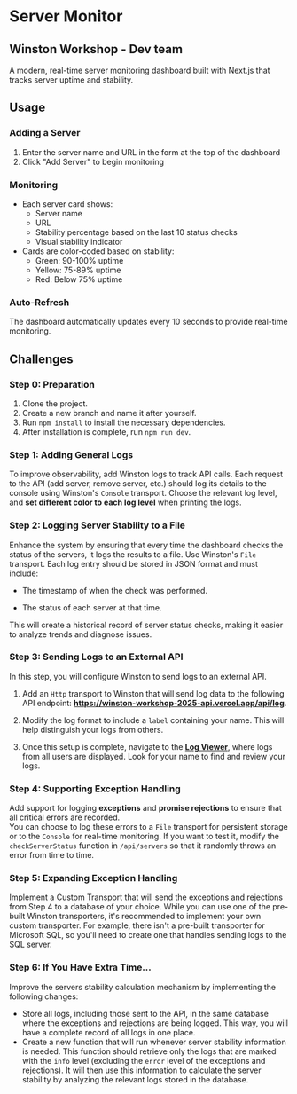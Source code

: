 # Server Monitor
## Winston Workshop - Dev team


A modern, real-time server monitoring dashboard built with Next.js that tracks server uptime and stability.

## Usage

### Adding a Server

1. Enter the server name and URL in the form at the top of the dashboard
2. Click "Add Server" to begin monitoring

### Monitoring

- Each server card shows:
  - Server name
  - URL
  - Stability percentage based on the last 10 status checks
  - Visual stability indicator
- Cards are color-coded based on stability:
  - Green: 90-100% uptime
  - Yellow: 75-89% uptime
  - Red: Below 75% uptime

### Auto-Refresh

The dashboard automatically updates every 10 seconds to provide real-time monitoring.

## Challenges
### Step 0: Preparation  
1. Clone the project.  
2. Create a new branch and name it after yourself.  
3. Run `npm install` to install the necessary dependencies.  
4. After installation is complete, run `npm run dev`.

### Step 1: Adding General Logs
To improve observability, add Winston logs to track API calls. Each request to the API (add server, remove server, etc.) should log its details to the console using Winston's `Console` transport.
Choose the relevant log level, and **set different color to each log level** when printing the logs.

### Step 2: Logging Server Stability to a File
Enhance the system by ensuring that every time the dashboard checks the status of the servers, it logs the results to a file. Use Winston's `File` transport.
Each log entry should be stored in JSON format and must include:

-   The timestamp of when the check was performed.
    
-   The status of each server at that time.
    

This will create a historical record of server status checks, making it easier to analyze trends and diagnose issues.

### Step 3: Sending Logs to an External API

In this step, you will configure Winston to send logs to an external API.

1.  Add an  `Http` transport to Winston that will send log data to the following API endpoint:  **https://winston-workshop-2025-api.vercel.app/api/log**.
    
2.  Modify the log format to include a  `label`  containing your name. This will help distinguish your logs from others.
    
3.  Once this setup is complete, navigate to the  **[Log Viewer](https://winston-workshop-2025-api.vercel.app)**, where logs from all users are displayed. Look for your name to find and review your logs.

###  Step 4: Supporting Exception Handling  

Add support for logging **exceptions** and **promise rejections** to ensure that all critical errors are recorded.  
You can choose to log these errors to a `File` transport for persistent storage or to the `Console` for real-time monitoring.
If you want to test it, modify the `checkServerStatus` function in `/api/servers` so that it randomly throws an error from time to time.

### Step 5: Expanding Exception Handling  
Implement a Custom Transport that will send the exceptions and rejections from Step 4 to a database of your choice. 
While you can use one of the pre-built Winston transporters, it's recommended to implement your own custom transporter. For example, there isn't a pre-built transporter for Microsoft SQL, so you'll need to create one that handles sending logs to the SQL server.

### Step 6: If You Have Extra Time...  
Improve the servers stability calculation mechanism by implementing the following changes:  
- Store all logs, including those sent to the API, in the same database where the exceptions and rejections are being logged. This way, you will have a complete record of all logs in one place.  
- Create a new function that will run whenever server stability information is needed. This function should retrieve only the logs that are marked with the `info` level (excluding the `error` level of the exceptions and rejections). It will then use this information to calculate the server stability by analyzing the relevant logs stored in the database.